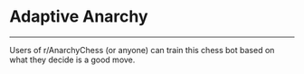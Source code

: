 # Adaptive Anarchy
---
Users of r/AnarchyChess (or anyone) can train this chess bot based on what they decide is a good move.
